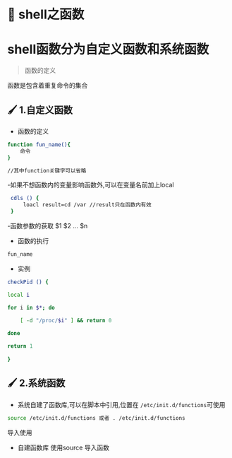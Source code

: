 # :green_book: shell之函数

# shell函数分为自定义函数和系统函数
> 函数的定义

函数是包含着重复命令的集合
## :paintbrush: 1.自定义函数
- 函数的定义
```sh
function fun_name(){
    命令
}

//其中function关键字可以省略

```
-如果不想函数内的变量影响函数外,可以在变量名前加上local
```sh
 cdls () {
     loacl result=cd /var //result只在函数内有效
 }
```
-函数参数的获取 $1 $2 ... $n
- 函数的执行
```sh
fun_name
```
- 实例
```sh
checkPid () {

local i

for i in $*; do

    [ -d "/proc/$i" ] && return 0
    
done

return 1
    
}
```
## :paintbrush: 2.系统函数
- 系统自建了函数库,可以在脚本中引用,位置在 `/etc/init.d/functions`可使用 
```sh
source /etc/init.d/functions 或者 . /etc/init.d/functions
```
导入使用
- 自建函数库 使用source 导入函数